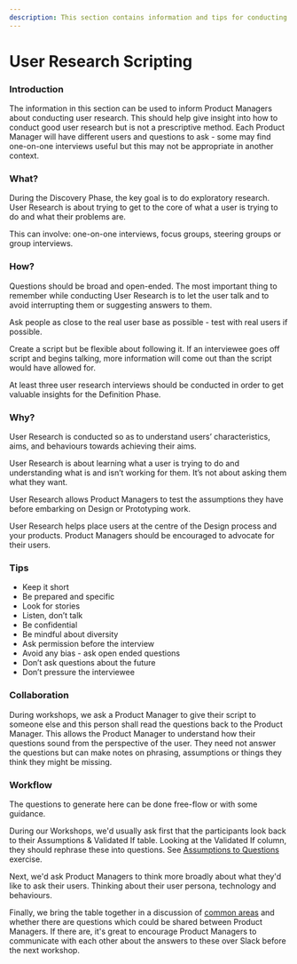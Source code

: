 ```yaml
---
description: This section contains information and tips for conducting user research.
---
```


# User Research Scripting

### Introduction

The information in this section can be used to inform Product Managers about conducting user research. This should help give insight into how to conduct good user research but is not a prescriptive method. Each Product Manager will have different users and questions to ask - some may find one-on-one interviews useful but this may not be appropriate in another context. 

### What?

During the Discovery Phase, the key goal is to do exploratory research. User Research is about trying to get to the core of what a user is trying to do and what their problems are.

This can involve: one-on-one interviews, focus groups, steering groups or group interviews. 

### How?

Questions should be broad and open-ended. The most important thing to remember while conducting User Research is to let the user talk and to avoid interrupting them or suggesting answers to them.

Ask people as close to the real user base as possible - test with real users if possible.

Create a script but be flexible about following it. If an interviewee goes off script and begins talking, more information will come out than the script would have allowed for. 

At least three user research interviews should be conducted in order to get valuable insights for the Definition Phase. 

### Why?

User Research is conducted so as to understand users’ characteristics, aims, and behaviours towards achieving their aims. 

User Research is about learning what a user is trying to do and understanding what is and isn’t working for them. It’s not about asking them what they want.

User Research allows Product Managers to test the assumptions they have before embarking on Design or Prototyping work.

User Research helps place users at the centre of the Design process and your products. Product Managers should be encouraged to advocate for their users. 

### Tips

* Keep it short
* Be prepared and specific
* Look for stories
* Listen, don’t talk
* Be confidential
* Be mindful about diversity
* Ask permission before the interview
* Avoid any bias - ask open ended questions
* Don’t ask questions about the future
* Don’t pressure the interviewee

### Collaboration

During workshops, we ask a Product Manager to give their script to someone else and this person shall read the questions back to the Product Manager. This allows the Product Manager to understand how their questions sound from the perspective of the user. They need not answer the questions but can make notes on phrasing, assumptions or things they think they might be missing. 

### Workflow

The questions to generate here can be done free-flow or with some guidance. 

During our Workshops, we'd usually ask first that the participants look back to their Assumptions & Validated If table. Looking at the Validated If column, they should rephrase these into questions. See [Assumptions to Questions](assumptions-to-questions.md) exercise.

Next, we'd ask Product Managers to think more broadly about what they'd like to ask their users. Thinking about their user persona, technology and behaviours. 

Finally, we bring the table together in a discussion of [common areas](common-areas.md) and whether there are questions which could be shared between Product Managers. If there are, it's great to encourage Product Managers to communicate with each other about the answers to these over Slack before the next workshop.

